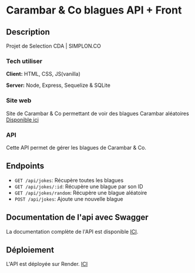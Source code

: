 # Carambar & Co blagues API + Front

## Description

Projet de Selection CDA | SIMPLON.CO

### Tech utiliser

**Client:** HTML, CSS, JS(vanilla)

**Server:** Node, Express, Sequelize & SQLite


### Site web
Site de Carambar & Co permettant de voir des blagues Carambar aléatoires [Disponible ici](http://localhost:3000/index.html)


### API

Cette API permet de gérer les blagues de Carambar & Co.

## Endpoints

- `GET /api/jokes`: Récupère toutes les blagues
- `GET /api/jokes/:id`: Récupère une blague par son ID
- `GET /api/jokes/random`: Récupère une blague aléatoire
- `POST /api/jokes`: Ajoute une nouvelle blague

## Documentation de l'api avec Swagger

La documentation complète de l'API est disponible [ICI](https://carambarandco.onrender.com/api-docs/).

## Déploiement

L'API est déployée sur Render. [ICI](https://carambarandco.onrender.com/)
